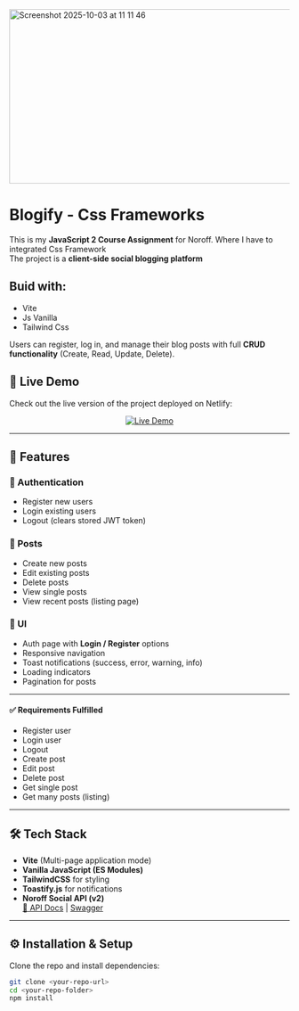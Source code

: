 



<img width="617" height="313" alt="Screenshot 2025-10-03 at 11 11 46" src="https://github.com/user-attachments/assets/fd74e059-d967-4bde-a7fd-8187e31791cd" />








# Blogify - Css Frameworks

This is my **JavaScript 2 Course Assignment** for Noroff. Where I have to integrated Css Framework  
The project is a **client-side social blogging platform** 


## Buid with:
- Vite
- Js Vanilla
- Tailwind Css

Users can register, log in, and manage their blog posts with full **CRUD functionality** (Create, Read, Update, Delete).

## 🚀 Live Demo

Check out the live version of the project deployed on Netlify:

<p align="center">
  <a href="https://blogify-noor807.netlify.app" target="_blank">
    <img src="https://img.shields.io/badge/Live%20Demo-Netlify-brightgreen?style=for-the-badge&logo=netlify" alt="Live Demo" />
  </a>
</p>


---

## 🚀 Features

### 🔑 Authentication
- Register new users
- Login existing users
- Logout (clears stored JWT token)

### 📝 Posts
- Create new posts
- Edit existing posts
- Delete posts
- View single posts
- View recent posts (listing page)

### 📱 UI
- Auth page with **Login / Register** options
- Responsive navigation
- Toast notifications (success, error, warning, info)
- Loading indicators
- Pagination for posts

---

#### ✅ Requirements Fulfilled
 - Register user
 - Login user
 - Logout
 - Create post
 - Edit post
 - Delete post
 - Get single post
 - Get many posts (listing)

---

## 🛠️ Tech Stack

- **Vite** (Multi-page application mode)
- **Vanilla JavaScript (ES Modules)**
- **TailwindCSS** for styling
- **Toastify.js** for notifications
- **Noroff Social API (v2)**  
  [📖 API Docs](https://docs.noroff.dev/docs/v2/social/posts) |
  [Swagger](https://v2.api.noroff.dev/docs/static/index.html#/social-profiles)

---

## ⚙️ Installation & Setup

Clone the repo and install dependencies:

```bash
git clone <your-repo-url>
cd <your-repo-folder>
npm install
